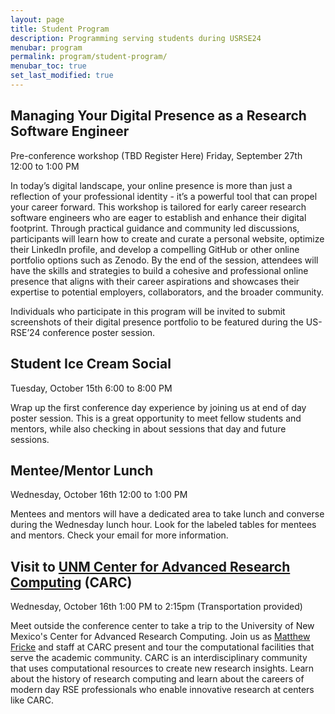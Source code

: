 ```yaml
---
layout: page
title: Student Program
description: Programming serving students during USRSE24
menubar: program
permalink: program/student-program/
menubar_toc: true
set_last_modified: true
---
```


## Managing Your Digital Presence as a Research Software Engineer
Pre-conference workshop (TBD Register Here)
Friday, September 27th 12:00 to 1:00 PM

In today’s digital landscape, your online presence is more than just a reflection 
of your professional identity - it’s a powerful tool that can propel your career forward. 
This workshop is tailored for early career research software engineers who are eager to 
establish and enhance their digital footprint. Through practical guidance and community 
led discussions, participants will learn how to create and curate a personal website, 
optimize their LinkedIn profile, and develop a compelling GitHub or other online portfolio 
options such as Zenodo. By the end of the session, attendees will have the skills and 
strategies to build a cohesive and professional online presence that aligns with their 
career aspirations and showcases their expertise to potential employers, collaborators, 
and the broader community. 

Individuals who participate in this program will be invited to submit screenshots 
of their digital presence portfolio to be featured during the US-RSE’24 conference 
poster session.

## Student Ice Cream Social
Tuesday, October 15th 6:00 to 8:00 PM 
 
Wrap up the first conference day experience by joining us at 
end of day poster session. This is a great opportunity to meet 
fellow students and mentors, while also checking in about sessions
that day and future sessions.

## Mentee/Mentor Lunch
Wednesday, October 16th 12:00 to 1:00 PM 
 
Mentees and mentors will have a dedicated area to take lunch and converse
during the Wednesday lunch hour. Look for the labeled tables for mentees 
and mentors. Check your email for more information.

## Visit to [UNM Center for Advanced Research Computing](https://carc.unm.edu/) (CARC) 
Wednesday, October 16th 1:00 PM to 2:15pm (Transportation provided) 
 
Meet outside the conference center to take a trip to the University of New Mexico's
Center for Advanced Research Computing. Join us as [Matthew Fricke](https://www.cs.unm.edu/directory/faculty-profiles/matthew-fricke.html)
and staff at CARC present and tour the computational facilities that serve the academic community.
CARC is an interdisciplinary community that uses computational resources to create new research insights.
Learn about the history of research computing and learn about the careers of modern day RSE
professionals who enable innovative research at centers like CARC. 

